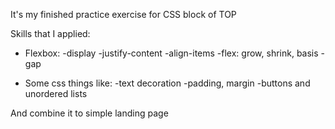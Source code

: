 It's my finished practice exercise for CSS block of TOP

Skills that I applied:

- Flexbox:
    -display
    -justify-content
    -align-items
    -flex: grow, shrink, basis
    -gap

- Some css things like:
    -text decoration
    -padding, margin
    -buttons and unordered lists

And combine it to simple landing page